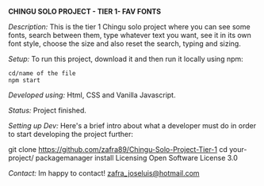 **CHINGU SOLO PROJECT - TIER 1- FAV FONTS**

*Description:*
This is the tier 1 Chingu solo project where you can see some fonts, search between them, type whatever text you want, see it in its own font style, choose the size and also reset the search, typing and sizing.


*Setup:*
To run this project, download it and then run it locally using npm:
```
cd/name of the file
npm start
```


*Developed using:*
Html, CSS and Vanilla Javascript.

*Status:*
Project finished.

*Setting up Dev:*
Here's a brief intro about what a developer must do in order to start developing the project further:

git clone https://github.com/zafra89/Chingu-Solo-Project-Tier-1
cd your-project/
packagemanager install
Licensing
Open Software License 3.0

*Contact:*
Im happy to contact! zafra_joseluis@hotmail.com
